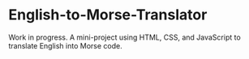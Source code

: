 # English-to-Morse-Translator

Work in progress.
A mini-project using HTML, CSS, and JavaScript to translate English into Morse code.
